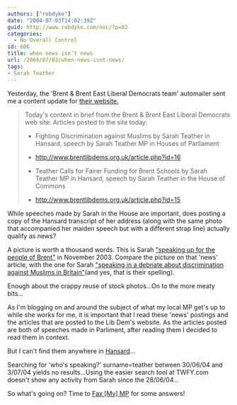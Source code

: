 ```yaml
---
authors: ["robdyke"]
date: "2004-07-03T14:02:39Z"
guid: http://www.robdyke.com/noc/?p=82
categories:
  - No Overall Control
id: 606
title: when news isn’t news
url: /2004/07/03/when-news-isnt-news/
tags:
- Sarah Teather
---
```

Yesterday, the 'Brent & Brent East Liberal Democrats team' automailer sent me a content update for [their website.](http://www.brentlibdems.org.uk/)

> Today's content in brief from the Brent & Brent East Liberal Democrats web site:
> Articles posted to the site today:
> * Fighting Discrimination against Muslims
> by Sarah Teather
> in Hansard, speech by Sarah Teather MP in Houses of Parliament
> - http://www.brentlibdems.org.uk/article.php?id=16
> * Teather Calls for Fairer Funding for Brent Schools
> by Sarah Teather MP
> in Hansard, speech by Sarah Teather in the House of Commons
> - http://www.brentlibdems.org.uk/article.php?id=15

While speeches made by Sarah in the House are important, does posting a copy of the Hansard transcript of her address (along with the same photo that accompanied her maiden speech but with a different strap line) actually qualify as news?

A picture is worth a thousand words. This is Sarah ["speaking up for the people of Brent"](http://www.brentlibdems.org.uk/news/79.html) in November 2003. Compare the picture on that 'news' article, with the one for Sarah ["speaking in a debnate about discrimination against Muslims in Britain"](http://www.brentlibdems.org.uk/articles/16.html)(and yes, that is their spelling).

Enough about the crappy reuse of stock photos...On to the more meaty bits...

As I'm blogging on and around the subject of what my local MP get's up to while she works for me, it is important that I read these 'news' postings and the articles that are posted to the Lib Dem's website. As the articles posted are both of speeches made in Parliment, after reading them I decided to read them in context.

But I can't find them anywhere in [Hansard](http://www.parliment.uk)...

Searching for 'who's speaking?' surname=teather between 30/06/04 and 3/07/04 yields no results...Using the easier search tool at TWFY.com doesn't show any activity from Sarah since the 28/06/04...

So what's going on? Time to [Fax [My] MP](http://www.faxyourmp.com) for some answers!
